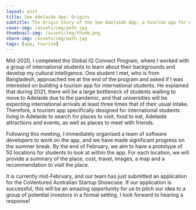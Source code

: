 ```yaml
---
layout: post
title: See Adelaide App: Origins
subtitle: The Origin Story of the See Adelaide App, a tourism app for Adelaide international students
cover-img: /assets/img/path.jpg
thumbnail-img: /assets/img/thumb.png
share-img: /assets/img/path.jpg
tags: [app, tourism]
---
```


Mid-2020, I completed the Global IQ Connect Program, where I worked with a group of international students to learn about their backgrounds and develop my cultural intelligence. One student I met, who is from Bangladesh, approached me at the end of the program and asked if I was interested on building a tourism app for international students. He explained that during 2021, there will be a large bottleneck of students waiting to move to Adelaide due to the pandemic, and that universities will be expecting international arrivals at least three times that of their usual intake. Therefore, a tourism app specifically designed for international students living in Adelaide to search for places to visit, food to eat, Adelaide attractions and events, as well as places to meet with friends.

Following this meeting, I immediately organised a team of software developers to work on the app, and we have made significant progress on the summer break. By the end of February, we aim to have a prototype of 50 locations for students to look at within the app. For each location, we will provide a summary of the place, cost, travel, images, a map and a recommendation to visit the place.

It is currently mid-February, and our team has just submitted an application for the CoVentured Australian Startup Showcase. If our application is successful, this will be an amazing opportunity for us to pitch our idea to a group of potential investors in a formal setting. I look forward to hearing a response!
